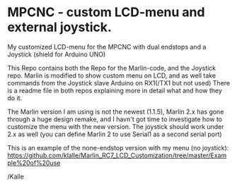 # MPCNC - custom LCD-menu and external joystick.
My customized LCD-menu for the MPCNC with dual endstops and a Joystick (shield for Arduino UNO)

This Repo contains both the Repo for the Marlin-code, and the Joystick repo.
Marlin is modified to show custom menu on LCD, and as well take commands from the Joystick slave Arduino on RX1(/TX1 but not used)
There is a readme file in both repos explaining more in detail what and how they do it.

The Marlin version I am using is not the newest (1.1.5), Marlin 2.x has gone through a huge design remake, and I havn't got time to investigate how to customize the menu with the new version. The joystick should work under 2.x as well (you can define Marlin 2 to use Serial1 as a second serial port)

This is an example of the none-endstop version with my menu (no joystick): 
https://github.com/klalle/Marlin_RC7_LCD_Customization/tree/master/Example%20of%20use

/Kalle

